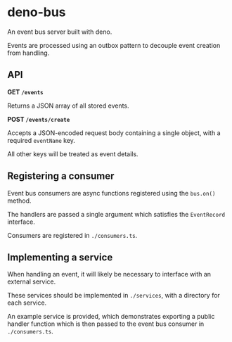# deno-bus

An event bus server built with deno.

Events are processed using an outbox pattern to decouple event creation from handling.

## API

**GET `/events`**

Returns a JSON array of all stored events.

**POST `/events/create`**

Accepts a JSON-encoded request body containing a single object, with a required `eventName` key.

All other keys will be treated as event details.

## Registering a consumer

Event bus consumers are async functions registered using the `bus.on()` method.

The handlers are passed a single argument which satisfies the `EventRecord` interface.

Consumers are registered in `./consumers.ts`.

## Implementing a service

When handling an event, it will likely be necessary to interface with an external service.

These services should be implemented in `./services`, with a directory for each service.

An example service is provided, which demonstrates exporting a public handler function which is then passed to the event bus consumer in `./consumers.ts`.
